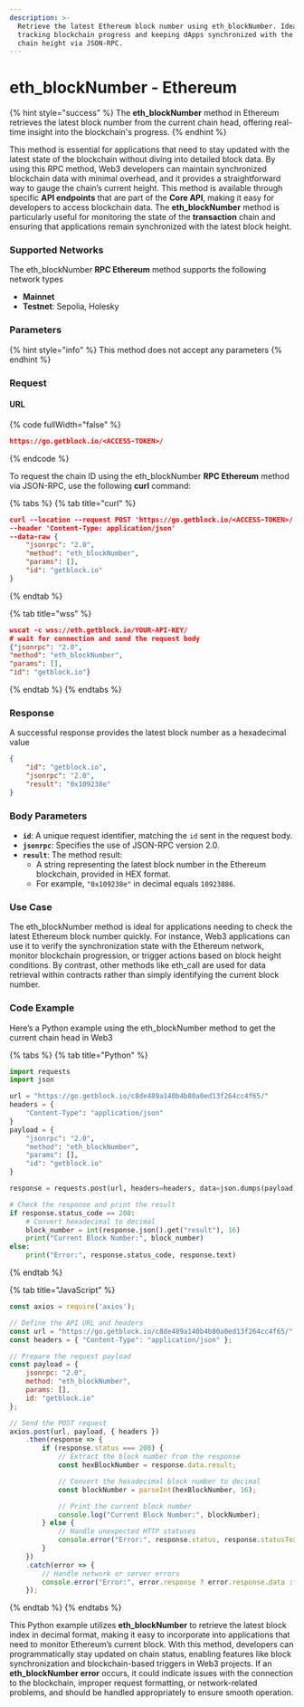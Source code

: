 ```yaml
---
description: >-
  Retrieve the latest Ethereum block number using eth_blockNumber. Ideal for
  tracking blockchain progress and keeping dApps synchronized with the current
  chain height via JSON-RPC.
---
```


# eth\_blockNumber - Ethereum

{% hint style="success" %}
The **eth\_blockNumber** method in Ethereum retrieves the latest block number from the current chain head, offering real-time insight into the blockchain's progress.
{% endhint %}

This method is essential for applications that need to stay updated with the latest state of the blockchain without diving into detailed block data. By using this RPC method, Web3 developers can maintain synchronized blockchain data with minimal overhead, and it provides a straightforward way to gauge the chain’s current height. This method is available through specific **API endpoints** that are part of the **Core API**, making it easy for developers to access blockchain data. The **eth\_blockNumber** method is particularly useful for monitoring the state of the **transaction** chain and ensuring that applications remain synchronized with the latest block height.

### Supported Networks

The eth\_blockNumber **RPC Ethereum** method supports the following network types

* **Mainnet**&#x20;
* **Testnet**: Sepolia, Holesky

### Parameters

{% hint style="info" %}
This method does not accept any parameters
{% endhint %}

### Request&#x20;

#### URL

{% code fullWidth="false" %}
```json
https://go.getblock.io/<ACCESS-TOKEN>/
```
{% endcode %}

To request the chain ID using the eth\_blockNumber **RPC Ethereum** method via JSON-RPC, use the following **curl** command:

{% tabs %}
{% tab title="curl" %}
```json
curl --location --request POST 'https://go.getblock.io/<ACCESS-TOKEN>/' 
--header 'Content-Type: application/json' 
--data-raw {
    "jsonrpc": "2.0",
    "method": "eth_blockNumber",
    "params": [],
    "id": "getblock.io"
}
```
{% endtab %}

{% tab title="wss" %}
```json
wscat -c wss://eth.getblock.io/YOUR-API-KEY/ 
# wait for connection and send the request body 
{"jsonrpc": "2.0",
"method": "eth_blockNumber",
"params": [],
"id": "getblock.io"}
```
{% endtab %}
{% endtabs %}

### Response&#x20;

A successful response provides the latest block number as a hexadecimal value

```json
{
    "id": "getblock.io",
    "jsonrpc": "2.0",
    "result": "0x109238e"
}
```

### Body Parameters

* **`id`**: A unique request identifier, matching the `id` sent in the request body.
* **`jsonrpc`**: Specifies the use of JSON-RPC version 2.0.
* **`result`**: The method result:
  * A string representing the latest block number in the Ethereum blockchain, provided in HEX format.
  * For example, `"0x109238e"` in decimal equals `10923886`.

### Use Case

The eth\_blockNumber method is ideal for applications needing to check the latest Ethereum block number quickly. For instance, Web3 applications can use it to verify the synchronization state with the Ethereum network, monitor blockchain progression, or trigger actions based on block height conditions. By contrast, other methods like eth\_call are used for data retrieval within contracts rather than simply identifying the current block number.

### Code Example

Here’s a Python example using the eth\_blockNumber method to get the current chain head in Web3

{% tabs %}
{% tab title="Python" %}
```python
import requests
import json

url = "https://go.getblock.io/c8de489a140b4b80a0ed13f264cc4f65/"
headers = {
    "Content-Type": "application/json"
}
payload = {
    "jsonrpc": "2.0",
    "method": "eth_blockNumber",
    "params": [],
    "id": "getblock.io"
}

response = requests.post(url, headers=headers, data=json.dumps(payload))

# Check the response and print the result
if response.status_code == 200:
    # Convert hexadecimal to decimal
    block_number = int(response.json().get("result"), 16)
    print("Current Block Number:", block_number)
else:
    print("Error:", response.status_code, response.text)

```
{% endtab %}

{% tab title="JavaScript" %}
```javascript
const axios = require('axios');

// Define the API URL and headers
const url = "https://go.getblock.io/c8de489a140b4b80a0ed13f264cc4f65/";
const headers = { "Content-Type": "application/json" };

// Prepare the request payload
const payload = {
    jsonrpc: "2.0",
    method: "eth_blockNumber",
    params: [],
    id: "getblock.io"
};

// Send the POST request
axios.post(url, payload, { headers })
    .then(response => {
        if (response.status === 200) {
            // Extract the block number from the response
            const hexBlockNumber = response.data.result;

            // Convert the hexadecimal block number to decimal
            const blockNumber = parseInt(hexBlockNumber, 16);

            // Print the current block number
            console.log("Current Block Number:", blockNumber);
        } else {
            // Handle unexpected HTTP statuses
            console.error("Error:", response.status, response.statusText);
        }
    })
    .catch(error => {
        // Handle network or server errors
        console.error("Error:", error.response ? error.response.data : error.message);
    });

```
{% endtab %}
{% endtabs %}

This Python example utilizes **eth\_blockNumber** to retrieve the latest block index in decimal format, making it easy to incorporate into applications that need to monitor Ethereum’s current block. With this method, developers can programmatically stay updated on chain status, enabling features like block synchronization and blockchain-based triggers in Web3 projects. If an **eth\_blockNumber error** occurs, it could indicate issues with the connection to the blockchain, improper request formatting, or network-related problems, and should be handled appropriately to ensure smooth operation.
